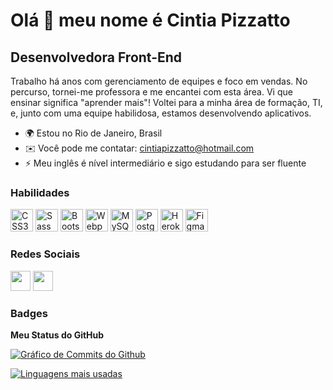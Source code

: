 Olá 👋 meu nome é Cintia Pizzatto
=================================

Desenvolvedora Front-End 
------------------------

Trabalho há anos com gerenciamento de equipes e foco em vendas.
No percurso, tornei-me professora e me encantei com esta área.
Vi que ensinar significa "aprender mais"!
Voltei para a minha área de formação, TI, e, junto com uma equipe habilidosa, estamos desenvolvendo aplicativos.

* 🌍  Estou no Rio de Janeiro, Brasil
* ✉️  Você pode me contatar: [cintiapizzatto@hotmail.com](mailto:cintiapizzatto@hotmail.com) 
* ⚡  Meu inglês é nível intermediário e sigo estudando para ser fluente

### Habilidades

<a href="https://www.w3.org/TR/CSS/#css" target="_blank" rel="noreferrer"><img src="https://raw.githubusercontent.com/danielcranney/readme-generator/main/public/icons/skills/css3-colored.svg" width="36" height="36" alt="CSS3" /></a>
<a href="https://sass-lang.com/" target="_blank" rel="noreferrer"><img src="https://raw.githubusercontent.com/danielcranney/readme-generator/main/public/icons/skills/sass-colored.svg" width="36" height="36" alt="Sass" /></a>
<a href="https://getbootstrap.com/" target="_blank" rel="noreferrer"><img src="https://raw.githubusercontent.com/danielcranney/readme-generator/main/public/icons/skills/bootstrap-colored.svg" width="36" height="36" alt="Bootstrap" /></a>
<a href="https://webpack.js.org/" target="_blank" rel="noreferrer"><img src="https://raw.githubusercontent.com/danielcranney/readme-generator/main/public/icons/skills/webpack-colored.svg" width="36" height="36" alt="Webpack" /></a>
<a href="https://www.mysql.com/" target="_blank" rel="noreferrer"><img src="https://raw.githubusercontent.com/danielcranney/readme-generator/main/public/icons/skills/mysql-colored.svg" width="36" height="36" alt="MySQL" /></a>
<a href="https://www.postgresql.org/" target="_blank" rel="noreferrer"><img src="https://raw.githubusercontent.com/danielcranney/readme-generator/main/public/icons/skills/postgresql-colored.svg" width="36" height="36" alt="PostgreSQL" /></a>
<a href="https://www.heroku.com/" target="_blank" rel="noreferrer"><img src="https://raw.githubusercontent.com/danielcranney/readme-generator/main/public/icons/skills/heroku-colored.svg" width="36" height="36" alt="Heroku" /></a>
<a href="https://www.figma.com/" target="_blank" rel="noreferrer"><img src="https://raw.githubusercontent.com/danielcranney/readme-generator/main/public/icons/skills/figma-colored.svg" width="36" height="36" alt="Figma" /></a>
</p>


### Redes Sociais

<p align="left"> 
<a href="https://www.github.com/CintiaPizzatto" target="_blank" rel="noreferrer"><img src="https://raw.githubusercontent.com/danielcranney/readme-generator/main/public/icons/socials/github-dark.svg" width="32" height="32" /></a> 
<a href="https://www.linkedin.com/in/cintia-pizzatto" target="_blank" rel="noreferrer"><img src="https://raw.githubusercontent.com/danielcranney/readme-generator/main/public/icons/socials/linkedin.svg" width="32" height="32" /></a></p>

### Badges

<b>Meu Status do GitHub</b>


<a href="http://www.github.com/CintiaPizzatto"><img src="https://activity-graph.herokuapp.com/graph?username=CintiaPizzatto&bg_color=1c1917&color=ffffff&line=0891b2&point=ffffff&area_color=1c1917&area=true&hide_border=true&custom_title=GitHub%20Commits%20Graph" alt="Gráfico de Commits do Github" /></a>

<a href="https://github.com/CintiaPizzatto" align="left"><img src="https://github-readme-stats.vercel.app/api/top-langs/?username=CintiaPizzatto&langs_count=10&title_color=0891b2&text_color=ffffff&icon_color=0891b2&bg_color=1c1917&hide_border=true&locale=en&custom_title=Top%20%Languages" alt="Linguagens mais usadas" /></a>
